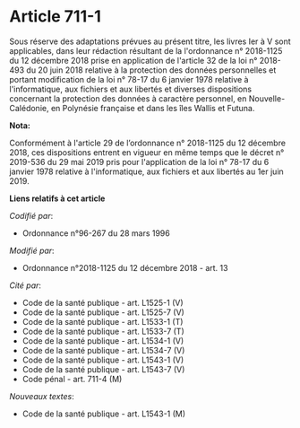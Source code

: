 # Article 711-1

Sous réserve des adaptations prévues au présent titre, les livres Ier à V sont applicables, dans leur rédaction résultant de
la l'ordonnance n° 2018-1125 du 12 décembre 2018 prise en application de l'article 32 de la loi n° 2018-493 du 20 juin 2018
relative à la protection des données personnelles et portant modification de la loi n° 78-17 du 6 janvier 1978 relative à
l'informatique, aux fichiers et aux libertés et diverses dispositions concernant la protection des données à caractère
personnel, en Nouvelle-Calédonie, en Polynésie française et dans les îles Wallis et Futuna.

**Nota:**

Conformément à l'article 29 de l’ordonnance n° 2018-1125 du 12 décembre 2018, ces dispositions entrent en vigueur en même
temps que le décret n° 2019-536 du 29 mai 2019 pris pour l'application de la loi n° 78-17 du 6 janvier 1978 relative à
l'informatique, aux fichiers et aux libertés au 1er juin 2019.

**Liens relatifs à cet article**

_Codifié par_:

  - Ordonnance n°96-267 du 28 mars 1996

_Modifié par_:

  - Ordonnance n°2018-1125 du 12 décembre 2018 - art. 13

_Cité par_:

  - Code de la santé publique - art. L1525-1 (V)
  - Code de la santé publique - art. L1525-7 (V)
  - Code de la santé publique - art. L1533-1 (T)
  - Code de la santé publique - art. L1533-7 (T)
  - Code de la santé publique - art. L1534-1 (V)
  - Code de la santé publique - art. L1534-7 (V)
  - Code de la santé publique - art. L1543-1 (V)
  - Code de la santé publique - art. L1543-7 (V)
  - Code pénal - art. 711-4 (M)

_Nouveaux textes_:

  - Code de la santé publique - art. L1543-1 (M)
